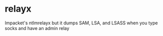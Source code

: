 # relayx
Impacket's ntlmrelayx but it dumps SAM, LSA, and LSASS when you type socks and have an admin relay
